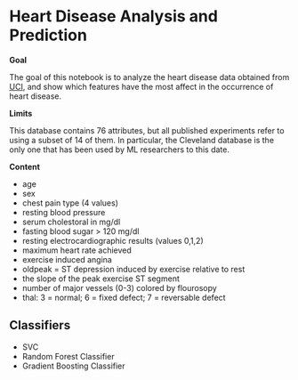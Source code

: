 # Heart Disease Analysis and Prediction


**Goal**

The goal of this notebook is to analyze the heart disease data obtained from [UCI](https://archive.ics.uci.edu/ml/datasets/Heart+Disease), and show which features have the most affect in the occurrence of heart disease.

**Limits**

This database contains 76 attributes, but all published experiments refer to using a subset of 14 of them. In particular, the Cleveland database is the only one that has been used by ML researchers to this date.

**Content**

- age
- sex
- chest pain type (4 values)
- resting blood pressure
- serum cholestoral in mg/dl
- fasting blood sugar > 120 mg/dl
- resting electrocardiographic results (values 0,1,2)
- maximum heart rate achieved
- exercise induced angina
- oldpeak = ST depression induced by exercise relative to rest
- the slope of the peak exercise ST segment
- number of major vessels (0-3) colored by flourosopy
- thal: 3 = normal; 6 = fixed defect; 7 = reversable defect

## Classifiers

- SVC
- Random Forest Classifier
- Gradient Boosting Classifier
